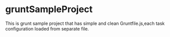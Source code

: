 # gruntSampleProject
This is grunt sample project that has simple and clean Gruntfile.js,each task configuration loaded from separate file.
